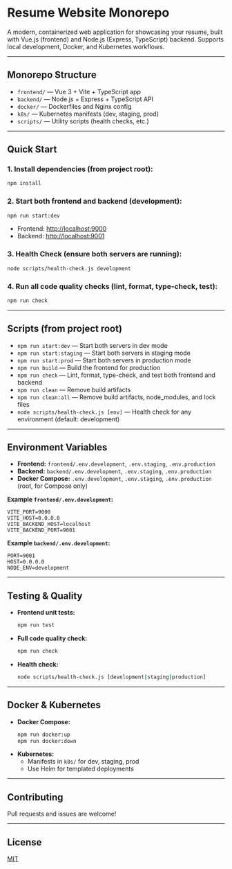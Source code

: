 # Resume Website Monorepo

A modern, containerized web application for showcasing your resume, built with Vue.js (frontend) and Node.js (Express, TypeScript) backend. Supports local development, Docker, and Kubernetes workflows.

---

## Monorepo Structure

- `frontend/` — Vue 3 + Vite + TypeScript app
- `backend/` — Node.js + Express + TypeScript API
- `docker/` — Dockerfiles and Nginx config
- `k8s/` — Kubernetes manifests (dev, staging, prod)
- `scripts/` — Utility scripts (health checks, etc.)

---

## Quick Start

### 1. Install dependencies (from project root):
```sh
npm install
```

### 2. Start both frontend and backend (development):
```sh
npm run start:dev
```
- Frontend: [http://localhost:9000](http://localhost:9000)
- Backend: [http://localhost:9001](http://localhost:9001)

### 3. Health Check (ensure both servers are running):
```sh
node scripts/health-check.js development
```

### 4. Run all code quality checks (lint, format, type-check, test):
```sh
npm run check
```

---

## Scripts (from project root)

- `npm run start:dev` — Start both servers in dev mode
- `npm run start:staging` — Start both servers in staging mode
- `npm run start:prod` — Start both servers in production mode
- `npm run build` — Build the frontend for production
- `npm run check` — Lint, format, type-check, and test both frontend and backend
- `npm run clean` — Remove build artifacts
- `npm run clean:all` — Remove build artifacts, node_modules, and lock files
- `node scripts/health-check.js [env]` — Health check for any environment (default: development)

---

## Environment Variables

- **Frontend:** `frontend/.env.development`, `.env.staging`, `.env.production`
- **Backend:** `backend/.env.development`, `.env.staging`, `.env.production`
- **Docker Compose:** `.env.development`, `.env.staging`, `.env.production` (root, for Compose only)

**Example `frontend/.env.development`:**
```
VITE_PORT=9000
VITE_HOST=0.0.0.0
VITE_BACKEND_HOST=localhost
VITE_BACKEND_PORT=9001
```

**Example `backend/.env.development`:**
```
PORT=9001
HOST=0.0.0.0
NODE_ENV=development
```

---

## Testing & Quality

- **Frontend unit tests:**
  ```sh
  npm run test
  ```
- **Full code quality check:**
  ```sh
  npm run check
  ```
- **Health check:**
  ```sh
  node scripts/health-check.js [development|staging|production]
  ```

---

## Docker & Kubernetes

- **Docker Compose:**
  ```sh
  npm run docker:up
  npm run docker:down
  ```
- **Kubernetes:**
  - Manifests in `k8s/` for dev, staging, prod
  - Use Helm for templated deployments

---

## Contributing

Pull requests and issues are welcome!

---

## License

[MIT](LICENSE) 